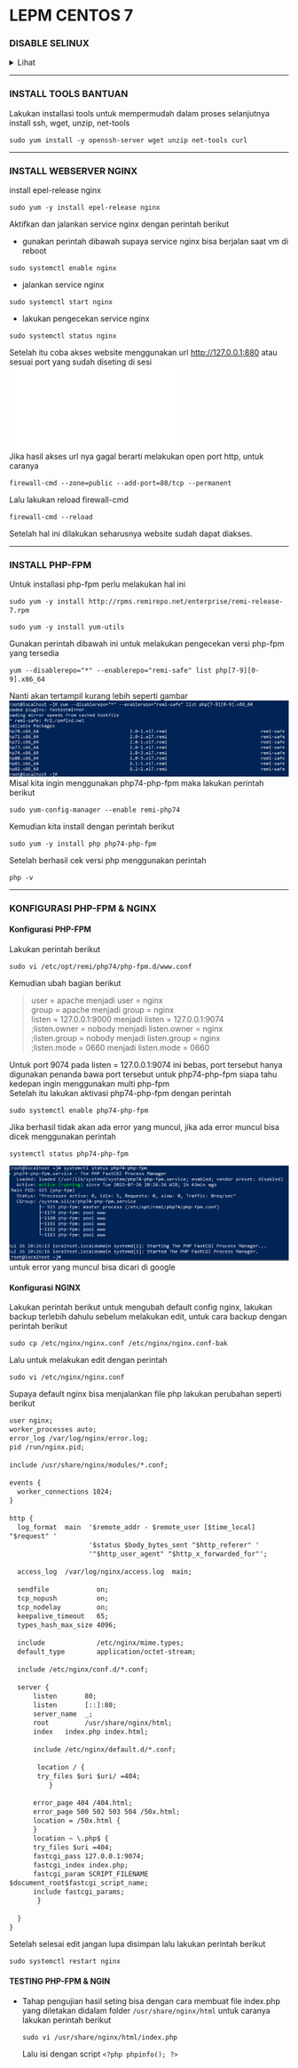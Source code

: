 # LEPM CENTOS 7
### DISABLE SELINUX
<details>
<summary>Lihat</summary>
<p>Disable selinux dengan cara mengubah SELINUX=enforcing menjadi SELINUX=disabled
\
caranya
```plaintext 
sudo vi /etc/selinux/config
```
lalu tekan huruf **i** di keyboard yang berfungsi sebagai insert atau supaya bisa mengedit file tersebut
![disabled-selinux](/asset/image/disabled-selinux.png)
simpan hasil edit dengan cara tekan tombol **ESC** dan ketik **:wq!** kemudian lakukan reboot dengan perintah
```plaintext 
sudo reboot
```
</p>
</details>

***
### INSTALL TOOLS BANTUAN
Lakukan installasi tools untuk mempermudah dalam proses selanjutnya
\
install ssh, wget, unzip, net-tools
```plaintext 
sudo yum install -y openssh-server wget unzip net-tools curl
```
***
### INSTALL WEBSERVER NGINX
install epel-release nginx
```plaintext
sudo yum -y install epel-release nginx
```
Aktifkan dan jalankan service nginx dengan perintah berikut
- gunakan perintah dibawah supaya service nginx bisa berjalan saat vm di reboot
```plaintext
sudo systemctl enable nginx
```
- jalankan service nginx
```plaintext
sudo systemctl start nginx
```
- lakukan pengecekan service nginx
```plaintext
sudo systemctl status nginx
```
Setelah itu coba akses website menggunakan url http://127.0.0.1:880 atau sesuai port yang sudah diseting di sesi ![**install centos 7 di virtualbox**](1_install_centos7_vbox_win10.md) \
Jika hasil akses url nya gagal berarti melakukan open port http, untuk caranya
```plaintext
firewall-cmd --zone=public --add-port=80/tcp --permanent
```
Lalu lakukan reload firewall-cmd
```plaintext
firewall-cmd --reload
```
Setelah hal ini dilakukan seharusnya website sudah dapat diakses.
***
### INSTALL PHP-FPM
Untuk installasi php-fpm perlu melakukan hal ini
```plaintext
sudo yum -y install http://rpms.remirepo.net/enterprise/remi-release-7.rpm
```
```plaintext
sudo yum -y install yum-utils
```
Gunakan perintah dibawah ini untuk melakukan pengecekan versi php-fpm yang tersedia
```plaintext 
yum --disablerepo="*" --enablerepo="remi-safe" list php[7-9][0-9].x86_64
```
Nanti akan tertampil kurang lebih seperti gambar \
![list-repo-php-fpm](/asset/image/list-repo-php-fpm.png) \
Misal kita ingin menggunakan php74-php-fpm maka lakukan perintah berikut
```plaintext
sudo yum-config-manager --enable remi-php74
```
Kemudian kita install dengan perintah berikut
```plaintext
sudo yum -y install php php74-php-fpm
```
Setelah berhasil cek versi php menggunakan perintah
```plaintext
php -v
```
***
### KONFIGURASI PHP-FPM & NGINX
#### Konfigurasi PHP-FPM
  Lakukan perintah berikut
  ```plaintext
  sudo vi /etc/opt/remi/php74/php-fpm.d/www.conf
  ```
  Kemudian ubah bagian berikut
  > user = apache menjadi user = nginx \
  > group = apache menjadi group = nginx \
  > listen = 127.0.0.1:9000 menjadi listen = 127.0.0.1:9074 \
  > ;listen.owner = nobody menjadi listen.owner = nginx \
  > ;listen.group = nobody menjadi listen.group = nginx \
  > ;listen.mode = 0660 menjadi listen.mode = 0660

Untuk port 9074 pada listen = 127.0.0.1:9074 ini bebas, port tersebut hanya digunakan penanda bawa port tersebut untuk php74-php-fpm siapa tahu kedepan ingin menggunakan multi php-fpm \
Setelah itu lakukan aktivasi php74-php-fpm dengan perintah
```plaintext
sudo systemctl enable php74-php-fpm
```
Jika berhasil tidak akan ada error yang muncul, jika ada error muncul bisa dicek menggunakan perintah
```plaintext
systemctl status php74-php-fpm
```
![status-php74-fpm-normal](asset/image/status-php74-php-fpm.png) \
untuk error yang muncul bisa dicari di google

#### Konfigurasi NGINX
  Lakukan perintah berikut untuk mengubah default config nginx, lakukan backup terlebih dahulu sebelum melakukan edit, untuk cara backup dengan perintah berikut
  ```plaintext
  sudo cp /etc/nginx/nginx.conf /etc/nginx/nginx.conf-bak
  ```
  Lalu untuk melakukan edit dengan perintah
  ```plaintext
  sudo vi /etc/nginx/nginx.conf
  ```
  Supaya default nginx bisa menjalankan file php lakukan perubahan seperti berikut
  ```plaintext
  user nginx;
worker_processes auto;
error_log /var/log/nginx/error.log;
pid /run/nginx.pid;

include /usr/share/nginx/modules/*.conf;

events {
    worker_connections 1024;
}

http {
    log_format  main  '$remote_addr - $remote_user [$time_local] "$request" '
                      '$status $body_bytes_sent "$http_referer" '
                      '"$http_user_agent" "$http_x_forwarded_for"';

    access_log  /var/log/nginx/access.log  main;

    sendfile            on;
    tcp_nopush          on;
    tcp_nodelay         on;
    keepalive_timeout   65;
    types_hash_max_size 4096;

    include             /etc/nginx/mime.types;
    default_type        application/octet-stream;

    include /etc/nginx/conf.d/*.conf;

    server {
        listen       80;
        listen       [::]:80;
        server_name  _;
        root         /usr/share/nginx/html;
        index   index.php index.html;

        include /etc/nginx/default.d/*.conf;

         location / {
         try_files $uri $uri/ =404;
            }

        error_page 404 /404.html;
        error_page 500 502 503 504 /50x.html;
        location = /50x.html {
        }
        location ~ \.php$ {
        try_files $uri =404;
        fastcgi_pass 127.0.0.1:9074;
        fastcgi_index index.php;
        fastcgi_param SCRIPT_FILENAME $document_root$fastcgi_script_name;
        include fastcgi_params;
         }

    }
}
  ```
Setelah selesai edit jangan lupa disimpan lalu lakukan perintah berikut
```plaintext
sudo systemctl restart nginx
```
#### TESTING PHP-FPM & NGIN
- Tahap pengujian hasil seting bisa dengan cara membuat file index.php yang diletakan didalam folder ```/usr/share/nginx/html``` untuk caranya lakukan perintah berikut
  ```plaintext
  sudo vi /usr/share/nginx/html/index.php
  ```
  Lalu isi dengan script ```<?php phpinfo(); ?>```